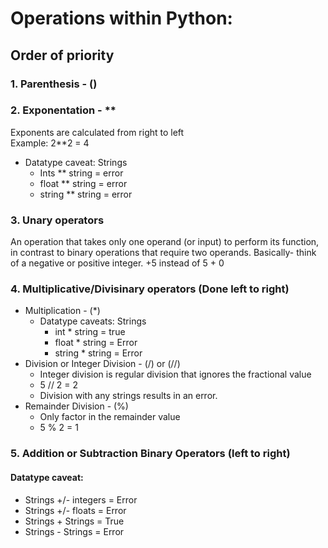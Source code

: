 # Operations within Python:
## Order of priority
### 1. Parenthesis - ()
### 2. Exponentation - **   
   Exponents are calculated from right to left   
   Example: 2**2 = 4   
   * Datatype caveat: Strings
      * Ints ** string = error
      * float ** string = error
      * string ** string = error
### 3. Unary operators   
   An operation that takes only one operand (or input) to perform its function, in contrast to binary operations that require two operands.
   Basically- think of a negative or positive integer.
   +5 instead of 5 + 0
### 4. Multiplicative/Divisinary operators (Done left to right)
   * Multiplication - (*)
      * Datatype caveats: Strings
         * int * string = true
         * float * string = Error
         * string * string = Error
   * Division or Integer Division - (/) or (//)
     * Integer division is regular division that ignores the fractional value
     * 5 // 2 = 2
     * Division with any strings results in an error.
   * Remainder Division - (%)
     * Only factor in the remainder value
     * 5 % 2 = 1
### 5. Addition or Subtraction Binary Operators (left to right)   
#### Datatype caveat:   
 * Strings +/- integers = Error
 * Strings +/- floats = Error
 * Strings + Strings = True
 * Strings - Strings = Error
